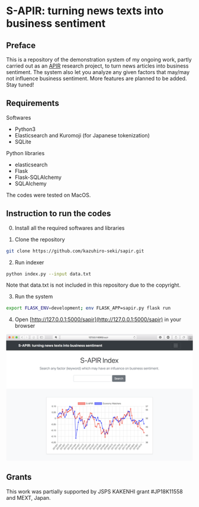 # S-APIR: turning news texts into business sentiment

## Preface

This is a repository of the demonstration system of my ongoing work, partly carried out as an [APIR](https://www.apir.or.jp) research project, to turn news articles into business sentiment. The system also let you analyze any given factors that may/may not influence business sentiment. More features are planned to be added. Stay tuned!

## Requirements

Softwares
 * Python3
 * Elasticsearch and Kuromoji (for Japanese tokenization)
 * SQLite

Python libraries
 * elasticsearch
 * Flask
 * Flask-SQLAlchemy
 * SQLAlchemy

The codes were tested on MacOS.

## Instruction to run the codes

0. Install all the required softwares and libraries

1. Clone the repository
```sh
git clone https://github.com/kazuhiro-seki/sapir.git
```

2. Run indexer
```sh
python index.py --input data.txt  
```
Note that data.txt is not included in this repository due to the copyright.

3. Run the system
```sh
export FLASK_ENV=development; env FLASK_APP=sapir.py flask run
```

4. Open [http://127.0.0.1:5000/sapir](http://127.0.0.1:5000/sapir) in your browser

<img src="/figs/demo.png" width="600">

## Grants

This work was partially supported by JSPS KAKENHI grant #JP18K11558 and MEXT, Japan. 
